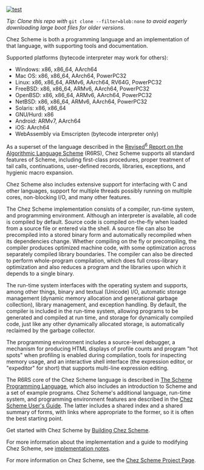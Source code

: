 [![test](https://github.com/cisco/ChezScheme/actions/workflows/test.yml/badge.svg?branch=main)](https://github.com/cisco/ChezScheme/actions/workflows/test.yml)

*Tip: Clone this repo with* `git clone --filter=blob:none` *to avoid
eagerly downloading large boot files for older versions.*

Chez Scheme is both a programming language and an implementation of
that language, with supporting tools and documentation.

Supported platforms (bytecode interpreter may work for others):

 * Windows: x86, x86_64, AArch64
 * Mac OS: x86, x86_64, AArch64, PowerPC32
 * Linux: x86, x86_64, ARMv6, AArch64, RV64G, PowerPC32
 * FreeBSD: x86, x86_64, ARMv6, AArch64, PowerPC32
 * OpenBSD: x86, x86_64, ARMv6, AArch64, PowerPC32
 * NetBSD: x86, x86_64, ARMv6, AArch64, PowerPC32
 * Solaris: x86, x86_64
 * GNU/Hurd: x86
 * Android: ARMv7, AArch64
 * iOS: AArch64
 * WebAssembly via Emscripten (bytecode interpreter only)

As a superset of the language described in the
[Revised<sup>6</sup> Report on the Algorithmic Language Scheme](http://www.r6rs.org)
(R6RS), Chez Scheme supports all standard features of Scheme,
including first-class procedures, proper treatment of tail calls,
continuations, user-defined records, libraries, exceptions, and
hygienic macro expansion.

Chez Scheme also includes extensive support for interfacing with C
and other languages, support for multiple threads possibly running
on multiple cores, non-blocking I/O, and many other features.

The Chez Scheme implementation consists of a compiler, run-time
system, and programming environment.
Although an interpreter is available, all code is compiled by
default.
Source code is compiled on-the-fly when loaded from a source file
or entered via the shell.
A source file can also be precompiled into a stored binary form and
automatically recompiled when its dependencies change.
Whether compiling on the fly or precompiling, the compiler produces
optimized machine code, with some optimization across separately
compiled library boundaries.
The compiler can also be directed to perform whole-program compilation,
which does full cross-library optimization and also reduces a
program and the libraries upon which it depends to a single binary.

The run-time system interfaces with the operating system and supports,
among other things, binary and textual (Unicode) I/O, automatic
storage management (dynamic memory allocation and generational
garbage collection), library management, and exception handling.
By default, the compiler is included in the run-time system, allowing
programs to be generated and compiled at run time, and storage for
dynamically compiled code, just like any other dynamically allocated
storage, is automatically reclaimed by the garbage collector.

The programming environment includes a source-level debugger, a
mechanism for producing HTML displays of profile counts and program
"hot spots" when profiling is enabled during compilation, tools for
inspecting memory usage, and an interactive shell interface (the
expression editor, or "expeditor" for short) that supports multi-line
expression editing.

The R6RS core of the Chez Scheme language is described in
[The Scheme Programming Language](http://www.scheme.com/tspl4/),
which also includes an introduction to Scheme and a set of example programs.
Chez Scheme's additional language, run-time system, and
programming environment features are described in the
[Chez Scheme User's Guide](http://cisco.github.io/ChezScheme/csug9.5/csug.html).
The latter includes a shared index and a shared summary of forms,
with links where appropriate to the former, so it is often the best
starting point.

Get started with Chez Scheme by [Building Chez Scheme](BUILDING).

For more information about the implementation and a guide to modifying
Chez Scheme, see [implementation notes](IMPLEMENTATION.md).

For more information on Chez Scheme, see the [Chez Scheme Project Page](https://cisco.github.io/ChezScheme/).
